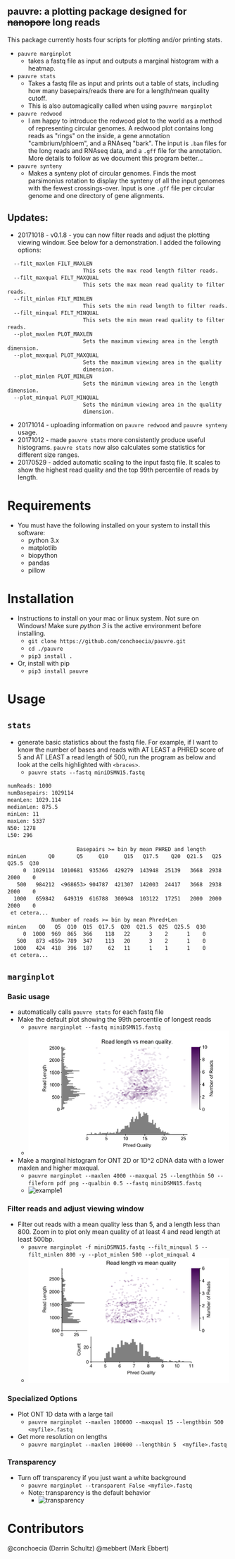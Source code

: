 ## pauvre: a plotting package designed for ~~nanopore~~ long reads

This package currently hosts four scripts for plotting and/or printing stats.

- `pauvre marginplot`
  - takes a fastq file as input and outputs a marginal histogram with a heatmap.
- `pauvre stats`
  - Takes a fastq file as input and prints out a table of stats, including how many basepairs/reads there are for a length/mean quality cutoff.
  - This is also automagically called when using `pauvre marginplot`
- `pauvre redwood`
  - I am happy to introduce the redwood plot to the world as a method
    of representing circular genomes. A redwood plot contains long
    reads as "rings" on the inside, a gene annotation
    "cambrium/phloem", and a RNAseq "bark". The input is `.bam` files
    for the long reads and RNAseq data, and a `.gff` file for the
    annotation. More details to follow as we document this program
    better...
- `pauvre synteny`
  - Makes a synteny plot of circular genomes. Finds the most
    parsimonius rotation to display the synteny of all the input
    genomes with the fewest crossings-over. Input is one `.gff` file
    per circular genome and one directory of gene alignments.

## Updates:
- 20171018 - v0.1.8 - you can now filter reads and adjust the plotting viewing window. 
  See below for a demonstration. I added the following options:

```
  --filt_maxlen FILT_MAXLEN
                        This sets the max read length filter reads.
  --filt_maxqual FILT_MAXQUAL
                        This sets the max mean read quality to filter reads.
  --filt_minlen FILT_MINLEN
                        This sets the min read length to filter reads.
  --filt_minqual FILT_MINQUAL
                        This sets the min mean read quality to filter reads.
  --plot_maxlen PLOT_MAXLEN
                        Sets the maximum viewing area in the length dimension.
  --plot_maxqual PLOT_MAXQUAL
                        Sets the maximum viewing area in the quality
                        dimension.
  --plot_minlen PLOT_MINLEN
                        Sets the minimum viewing area in the length dimension.
  --plot_minqual PLOT_MINQUAL
                        Sets the minimum viewing area in the quality
                        dimension.
```
- 20171014 - uploading information on `pauvre redwood` and `pauvre synteny` usage.
- 20171012 - made `pauvre stats` more consistently produce useful histograms.
  `pauvre stats` now also calculates some statistics for different size ranges.
- 20170529 - added automatic scaling to the input fastq file. It
  scales to show the highest read quality and the top 99th percentile
  of reads by length.

# Requirements

- You must have the following installed on your system to install this software:
  - python 3.x
  - matplotlib
  - biopython
  - pandas
  - pillow

# Installation

- Instructions to install on your mac or linux system. Not sure on
  Windows! Make sure *python 3* is the active environment before
  installing.
  - `git clone https://github.com/conchoecia/pauvre.git`
  - `cd ./pauvre`
  - `pip3 install .`
- Or, install with pip
  - `pip3 install pauvre`

# Usage

## `stats`
  - generate basic statistics about the fastq file. For example, if I
    want to know the number of bases and reads with AT LEAST a PHRED
    score of 5 and AT LEAST a read length of 500, run the program as below 
    and look at the cells highlighted with `<braces>`.
    - `pauvre stats --fastq miniDSMN15.fastq`


```
numReads: 1000
numBasepairs: 1029114
meanLen: 1029.114
medianLen: 875.5
minLen: 11
maxLen: 5337
N50: 1278
L50: 296

                      Basepairs >= bin by mean PHRED and length
minLen       Q0       Q5     Q10     Q15   Q17.5    Q20  Q21.5   Q25  Q25.5  Q30
     0  1029114  1010681  935366  429279  143948  25139   3668  2938   2000    0
   500   984212  <968653> 904787  421307  142003  24417   3668  2938   2000    0
  1000   659842   649319  616788  300948  103122  17251   2000  2000   2000    0
 et cetera...
              Number of reads >= bin by mean Phred+Len
minLen    Q0   Q5  Q10  Q15  Q17.5  Q20  Q21.5  Q25  Q25.5  Q30
     0  1000  969  865  366    118   22      3    2      1    0
   500   873 <859> 789  347    113   20      3    2      1    0
  1000   424  418  396  187     62   11      1    1      1    0
 et cetera...
```

##  `marginplot`

### Basic usage
- automatically calls `pauvre stats` for each fastq file
- Make the default plot showing the 99th percentile of longest reads
  - `pauvre marginplot --fastq miniDSMN15.fastq`
  - ![default](files/default_miniDSMN15.png)
- Make a marginal histogram for ONT 2D or 1D^2 cDNA data with a
  lower maxlen and higher maxqual.
  - `pauvre marginplot --maxlen 4000 --maxqual 25 --lengthbin 50 --fileform pdf png --qualbin 0.5 --fastq miniDSMN15.fastq`
  - ![example1](files/miniDSMN15.png)

### Filter reads and adjust viewing window
- Filter out reads with a mean quality less than 5, and a length
  less than 800. Zoom in to plot only mean quality of at least 4 and
  read length at least 500bp.
  - `pauvre marginplot -f miniDSMN15.fastq --filt_minqual 5 --filt_minlen 800 -y --plot_minlen 500 --plot_minqual 4`
  - ![test4](files/test4.png)

### Specialized Options

- Plot ONT 1D data with a large tail
  - `pauvre marginplot --maxlen 100000 --maxqual 15 --lengthbin 500  <myfile>.fastq`
- Get more resolution on lengths
  - `pauvre marginplot --maxlen 100000 --lengthbin 5  <myfile>.fastq`

### Transparency

- Turn off transparency if you just want a white background
  - `pauvre marginplot --transparent False <myfile>.fastq`
  - Note: transparency is the default behavior
    - ![transparency](files/transparency.001.jpeg)

# Contributors

@conchoecia (Darrin Schultz)
@mebbert (Mark Ebbert)
